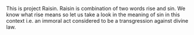 This is project Raisin.
Raisin is combination of two words rise and sin.
We know what rise means so let us take a look in the meaning of sin in this context
i.e. an immoral act considered to be a transgression against divine law.
